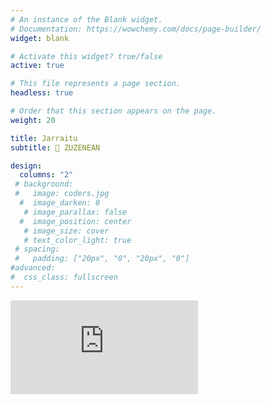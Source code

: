 ```yaml
---
# An instance of the Blank widget.
# Documentation: https://wowchemy.com/docs/page-builder/
widget: blank

# Activate this widget? true/false
active: true

# This file represents a page section.
headless: true

# Order that this section appears on the page.
weight: 20

title: Jarraitu
subtitle: 🔴 ZUZENEAN

design:
  columns: "2"
 # background:
 #   image: coders.jpg
  #  image_darken: 0
   # image_parallax: false
  #  image_position: center
   # image_size: cover
   # text_color_light: true
 # spacing:
 #   padding: ["20px", "0", "20px", "0"]
#advanced:
#  css_class: fullscreen
---
```


<div class="video-responsive">
<iframe src="https://www.youtube.com/embed/pklQrAp7CaA" title="COVID-19aren Liburu Zuriaren aurkezpenaren zuzeneko emisioa" frameborder="0" allow="accelerometer; autoplay; clipboard-write; encrypted-media; gyroscope; picture-in-picture" allowfullscreen></iframe>
  </div>
